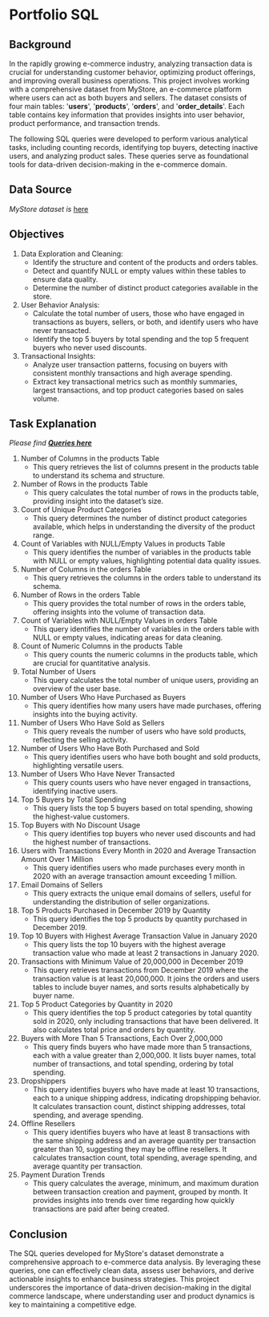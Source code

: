 # Portfolio SQL
## Background
In the rapidly growing e-commerce industry, analyzing transaction data is crucial for understanding customer behavior, optimizing product offerings, and improving overall business operations. This project involves working with a comprehensive dataset from MyStore, an e-commerce platform where users can act as both buyers and sellers. The dataset consists of four main tables: '**users**', '**products**', '**orders**', and '**order_details**'. Each table contains key information that provides insights into user behavior, product performance, and transaction trends.

The following SQL queries were developed to perform various analytical tasks, including counting records, identifying top buyers, detecting inactive users, and analyzing product sales. These queries serve as foundational tools for data-driven decision-making in the e-commerce domain.

## Data Source
_MyStore dataset is_ [here](https://github.com/teguhmprayoga/portoSQL/tree/main/data)

## Objectives
1. Data Exploration and Cleaning:
   - Identify the structure and content of the products and orders tables.
   - Detect and quantify NULL or empty values within these tables to ensure data quality.
   - Determine the number of distinct product categories available in the store.
2. User Behavior Analysis:
   - Calculate the total number of users, those who have engaged in transactions as buyers, sellers, or both, and identify users who have never transacted.
   - Identify the top 5 buyers by total spending and the top 5 frequent buyers who never used discounts.
3. Transactional Insights:
   - Analyze user transaction patterns, focusing on buyers with consistent monthly transactions and high average spending.
   - Extract key transactional metrics such as monthly summaries, largest transactions, and top product categories based on sales volume.

## Task Explanation
_Please find [**Queries here**](https://github.com/teguhmprayoga/portoSQL/blob/main/CodeSQL.sql)_
1. Number of Columns in the products Table
   - This query retrieves the list of columns present in the products table to understand its schema and structure.
2. Number of Rows in the products Table
   - This query calculates the total number of rows in the products table, providing insight into the dataset’s size.
3. Count of Unique Product Categories
   - This query determines the number of distinct product categories available, which helps in understanding the diversity of the product range.
4. Count of Variables with NULL/Empty Values in products Table
   - This query identifies the number of variables in the products table with NULL or empty values, highlighting potential data quality issues.
5. Number of Columns in the orders Table
   - This query retrieves the columns in the orders table to understand its schema.
6. Number of Rows in the orders Table
   - This query provides the total number of rows in the orders table, offering insights into the volume of transaction data.
7. Count of Variables with NULL/Empty Values in orders Table
   - This query identifies the number of variables in the orders table with NULL or empty values, indicating areas for data cleaning.
8. Count of Numeric Columns in the products Table
   - This query counts the numeric columns in the products table, which are crucial for quantitative analysis.
9. Total Number of Users
   - This query calculates the total number of unique users, providing an overview of the user base.
10. Number of Users Who Have Purchased as Buyers
    - This query identifies how many users have made purchases, offering insights into the buying activity.
11. Number of Users Who Have Sold as Sellers
    - This query reveals the number of users who have sold products, reflecting the selling activity.
12. Number of Users Who Have Both Purchased and Sold
    - This query identifies users who have both bought and sold products, highlighting versatile users.
13. Number of Users Who Have Never Transacted
    - This query counts users who have never engaged in transactions, identifying inactive users.
14. Top 5 Buyers by Total Spending
    - This query lists the top 5 buyers based on total spending, showing the highest-value customers.
15. Top Buyers with No Discount Usage
    - This query identifies top buyers who never used discounts and had the highest number of transactions.
16. Users with Transactions Every Month in 2020 and Average Transaction Amount Over 1 Million
    - This query identifies users who made purchases every month in 2020 with an average transaction amount exceeding 1 million.
17. Email Domains of Sellers
    - This query extracts the unique email domains of sellers, useful for understanding the distribution of seller organizations.
18. Top 5 Products Purchased in December 2019 by Quantity
    - This query identifies the top 5 products by quantity purchased in December 2019.
19. Top 10 Buyers with Highest Average Transaction Value in January 2020
    - This query lists the top 10 buyers with the highest average transaction value who made at least 2 transactions in January 2020.
20. Transactions with Minimum Value of 20,000,000 in December 2019
    - This query retrieves transactions from December 2019 where the transaction value is at least 20,000,000. It joins the orders and users tables to include buyer names, and sorts results alphabetically by buyer name.
21. Top 5 Product Categories by Quantity in 2020
    - This query identifies the top 5 product categories by total quantity sold in 2020, only including transactions that have been delivered. It also calculates total price and orders by quantity.
22. Buyers with More Than 5 Transactions, Each Over 2,000,000
    - This query finds buyers who have made more than 5 transactions, each with a value greater than 2,000,000. It lists buyer names, total number of transactions, and total spending, ordering by total spending.
23. Dropshippers
    - This query identifies buyers who have made at least 10 transactions, each to a unique shipping address, indicating dropshipping behavior. It calculates transaction count, distinct shipping addresses, total spending, and average spending.
24. Offline Resellers
    - This query identifies buyers who have at least 8 transactions with the same shipping address and an average quantity per transaction greater than 10, suggesting they may be offline resellers. It calculates transaction count, total spending, average spending, and average quantity per transaction.
25. Payment Duration Trends
    - This query calculates the average, minimum, and maximum duration between transaction creation and payment, grouped by month. It provides insights into trends over time regarding how quickly transactions are paid after being created.

## Conclusion
The SQL queries developed for MyStore's dataset demonstrate a comprehensive approach to e-commerce data analysis. By leveraging these queries, one can effectively clean data, assess user behaviors, and derive actionable insights to enhance business strategies. This project underscores the importance of data-driven decision-making in the digital commerce landscape, where understanding user and product dynamics is key to maintaining a competitive edge.



